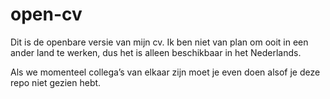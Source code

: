 # open-cv
Dit is de openbare versie van mijn cv. Ik ben niet van plan om ooit in een ander
land te werken, dus het is alleen beschikbaar in het Nederlands.

Als we momenteel collega’s van elkaar zijn moet je even doen alsof je deze repo
niet gezien hebt.
